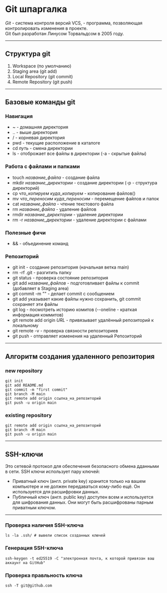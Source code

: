 
# Git шпаргалка
*Git* - система контроля версий VCS, - программа, позволяющая контролировать изменения в проекте.  
Git был разработан Линусом Торвальдсом в 2005 году.
___

## Структура git
1. Workspace (по умолчанию)
2. Staging area (git add)
3. Local Repository (git commit)
4. Remote Repository (git push)
___

## Базовые команды git
### Навигация
* ~ - домашняя директория
* .. - выше директория
* / - корневая директория
* pwd - текущие расположение в каталоге
* cd *путь* - смена директории
* ls - отоброжает все файлы в директории (-a - скрытые файлы)
### Работа с файлами и папками
* touch *название_файла* - создание файла
* mkdir *название_директории* - создание директории (-p - структура директорий)
* cp *что_копируем* *куда_копируем* - копирование файлов()
* mv *что_переносим* *куда_переносим* - перемещение файлов и папок
* cat *название_файла* - чтение текстового файла
* rm *название_файла* - удаление файлов
* rmdir *название_директории* - удаление директории
* rm -r *название_директории* - удаление директории с файлами
### Полезные фичи
* && - объединение команд
### Репозиторий
* git init - создание репозитория (начальная ветка main)
* rm -rf .git - разгитить папку
* git status - проверка состояние репозитория
* git add *название_файлов* - подготовливает файлы к commit (добавляет в Staging area)
* git commit -m "" - делает commit с сообщением
* git add указывает какие файлы нужно сохранить, git commit сохраняет эти файлы
* git log - посмотреть историю комитов (--oneline - краткая информация коммитов)
* git remote add origin *URL* - привязывает удалённый репозиторий к локальному
* git remote -v - проверка связности репозиториев
* git push - отправляет изменения на удаленный Репозиторий
___
## Алгоритм создания удаленного репозитория 
### new repository
```
git init
git add README.md
git commit -m "first commit"
git branch -M main
git remote add origin ссылка_на_репозиторий
git push -u origin main 
```
### existing repository
```
git remote add origin ссылка_на_репозиторий
git branch -M main
git push -u origin main 
```
___

## SSH-ключи
Это сетевой протокол для обеспечения безопасного обмена дданными в сети.
SSH ключи использует пару ключей:
* Приватный ключ (англ. private key) хранится только на вашем компьютере и не должен передаваться кому-либо ещё. Он используется для расшифровки данных.
* Публичный ключ (англ. public key) доступен всем и используется для шифрования данных. Они могут быть расшифрованы парным приватным ключом.
___
### Проверка наличия SSH-ключа
```
ls -la .ssh/ # вывели список созданных ключей
```
### Генерация SSH-ключа
```
ssh-keygen -t ed25519 -C "электронная почта, к которой привязан ваш аккаунт на GitHub" 
```
### Проверка правльность ключа
```
ssh -T git@github.com 
```
